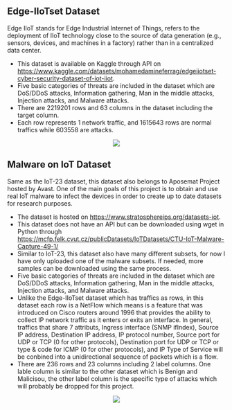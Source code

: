 ## Edge-IIoTset Dataset
Edge IIoT stands for Edge Industrial Internet of Things, refers to the deployment of IIoT technology close to the source of data generation (e.g., sensors, devices, and machines in a factory) rather than in a centralized data center.
- This dataset is available on Kaggle through API on https://www.kaggle.com/datasets/mohamedamineferrag/edgeiiotset-cyber-security-dataset-of-iot-iiot.
- Five basic categories of threats are included in the dataset which are DoS/DDoS attacks, Information gathering, Man in the middle attacks, Injection attacks, and Malware attacks.
- There are 2219201 rows and 63 columns in the dataset including the target column.
- Each row represents 1 network traffic, and 1615643 rows are normal traffics while 603558 are attacks.
<div align="center">
    <img src="https://github.com/dfroslie-ndsu-org/f23-project-916Stone/blob/main/SupplementaryInfo/IngestionAnalysis/iiot.png">
</div>

## Malware on IoT Dataset
Same as the IoT-23 dataset, this dataset also belongs to Aposemat Project hosted by Avast. One of the main goals of this project is to obtain and use real IoT malware to infect the devices in order to create up to date datasets for research purposes. 
- The dataset is hosted on https://www.stratosphereips.org/datasets-iot.
- This dataset does not have an API but can be downloaded using wget in Python through https://mcfp.felk.cvut.cz/publicDatasets/IoTDatasets/CTU-IoT-Malware-Capture-49-1/
- Similar to IoT-23, this dataset also have many different subsets, for now I have only uploaded one of the malware subsets. If needed, more samples can be downloaded using the same process.
- Five basic categories of threats are included in the dataset which are DoS/DDoS attacks, Information gathering, Man in the middle attacks, Injection attacks, and Malware attacks.
- Unlike the Edge-IIoTset dataset which has traffics as rows, in this dataset each row is a NetFlow which means is a feature that was introduced on Cisco routers around 1996 that provides the ability to collect IP network traffic as it enters or exits an interface. In general, traffics that share 7 attributs, Ingress interface (SNMP ifIndex), Source IP address, Destination IP address, IP protocol number, Source port for UDP or TCP (0 for other protocols), Destination port for UDP or TCP or type & code for ICMP (0 for other protocols), and IP Type of Service will be conbined into a  unidirectional sequence of packets which is a flow.
- There are 236 rows and 23 columns including 2 label columns. One lable column is similar to the other dataset which is Benign and Malicisou, the other label column is the specific type of attacks which will probably be dropped for this project.
<div align="center">
  <img src="https://github.com/dfroslie-ndsu-org/f23-project-916Stone/blob/main/SupplementaryInfo/IngestionAnalysis/iot23.png">
</div>

